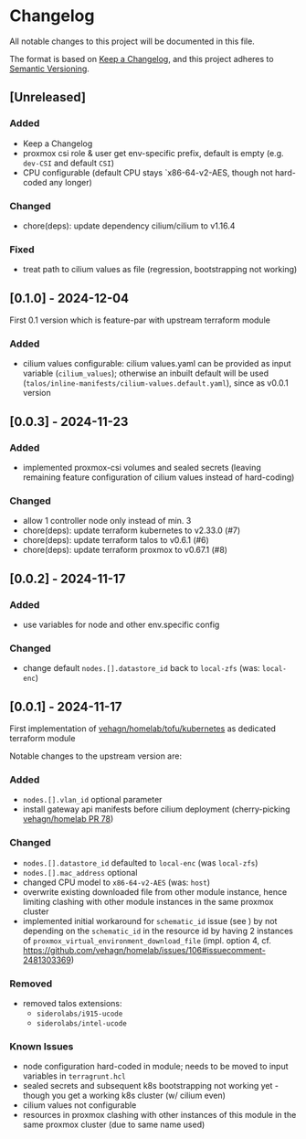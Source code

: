 # Changelog

All notable changes to this project will be documented in this file.

The format is based on [Keep a Changelog](https://keepachangelog.com/en/1.1.0/),
and this project adheres to [Semantic Versioning](https://semver.org/spec/v2.0.0.html).

## [Unreleased]

### Added

- Keep a Changelog
- proxmox csi role & user get env-specific prefix, default is empty (e.g. `dev-CSI` and default `CSI`)
- CPU configurable (default CPU stays `x86-64-v2-AES, though not hard-coded any longer)

### Changed

- chore(deps): update dependency cilium/cilium to v1.16.4

### Fixed

- treat path to cilium values as file (regression, bootstrapping not working)

## [0.1.0] - 2024-12-04

First 0.1 version which is feature-par with upstream terraform module

### Added

- cilium values configurable: cilium values.yaml can be provided as input variable (`cilium_values`); otherwise an inbuilt default will be used (`talos/inline-manifests/cilium-values.default.yaml`), since as v0.0.1 version

## [0.0.3] - 2024-11-23

### Added

- implemented proxmox-csi volumes and sealed secrets
  (leaving remaining feature configuration of cilium values instead of hard-coding)

### Changed

- allow 1 controller node only instead of min. 3
- chore(deps): update terraform kubernetes to v2.33.0 (#7)
- chore(deps): update terraform talos to v0.6.1 (#6)
- chore(deps): update terraform proxmox to v0.67.1 (#8)


## [0.0.2] - 2024-11-17

### Added 

- use variables for node and other env.specific config

### Changed

- change default `nodes.[].datastore_id` back to `local-zfs` (was: `local-enc`)

## [0.0.1] - 2024-11-17

First implementation of [vehagn/homelab/tofu/kubernetes](https://github.com/vehagn/homelab/commit/4e517fa18656a1d112041516b03a0d8164989123) as dedicated terraform module

Notable changes to the upstream version are:

### Added

- `nodes.[].vlan_id` optional parameter
- install gateway api manifests before cilium deployment (cherry-picking [vehagn/homelab PR 78](https://github.com/vehagn/homelab/pull/78/commits))

### Changed

- `nodes.[].datastore_id` defaulted to `local-enc` (was `local-zfs`)
- `nodes.[].mac_address` optional
- changed CPU model to `x86-64-v2-AES` (was: `host`)
- overwrite existing downloaded file from other module instance, hence limiting clashing with other module instances in the same proxmox cluster
- implemented initial workaround for `schematic_id` issue (see ) by not depending on the `schematic_id` in the resource id by having 2 instances of `proxmox_virtual_environment_download_file` (impl. option 4, cf. https://github.com/vehagn/homelab/issues/106#issuecomment-2481303369)

### Removed

- removed talos extensions:
  - `siderolabs/i915-ucode`
  - `siderolabs/intel-ucode`

### Known Issues

- node configuration hard-coded in module; needs to be moved to input variables in `terragrunt.hcl`
- sealed secrets and subsequent k8s bootstrapping not working yet - though you get a working k8s cluster (w/ cilium even)
- cilium values not configurable
- resources in proxmox clashing with other instances of this module in the same proxmox cluster (due to same name used)